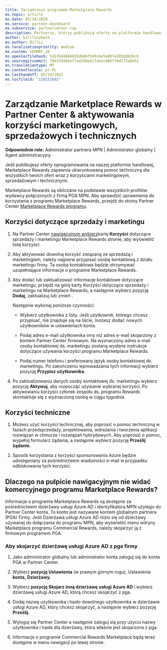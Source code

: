 ```yaml
---
title: Zarządzanie programem Marketplace Rewards
ms.topic: article
ms.date: 05/18/2020
ms.service: partner-dashboard
ms.subservice: partnercenter-csp
description: Partnerzy, którzy publikują oferty na platformie handlowej, kwalifikują się do korzyści, które oferują pomoc techniczną w marketingu.
author: billlinzbach
ms.author: BillLi
ms.localizationpriority: medium
ms.custom: SEOMAY.20
ms.openlocfilehash: 51b7bd4846826db86f5d9c6e5e087e285dd026c0
ms.sourcegitcommit: 7063fdddee77ad2d8e627ab3c806f76d173ab652
ms.translationtype: MT
ms.contentlocale: pl-PL
ms.lasthandoff: 05/19/2021
ms.locfileid: "110151682"
---
```

# <a name="manage-marketplace-rewards-in-partner-center--activate-marketing-sales-and-technical-benefits"></a>Zarządzanie Marketplace Rewards w Partner Center & aktywowania korzyści marketingowych, sprzedażowych i technicznych

**Odpowiednie role:** Administrator partnera MPN | Administrator globalny | Agent administracyjny

Jeśli publikujesz oferty oprogramowania na naszej platformie handlowej, Marketplace Rewards zapewnia ukierunkowaną pomoc techniczną dla wszystkich twoich ofert wraz z korzyściami marketingowym, sprzedażowym i technicznymi.

Marketplace Rewards są obliczane na podstawie wszystkich profilów wydawcy połączonych z firmą PGA MPN. Aby sprawdzić uprawnienia do korzystania z programu Marketplace Rewards, przejdź do strony Partner Center [Marketplace Rewards programu](https://partner.microsoft.com/dashboard/mpn/program/commercialmarketplace).

## <a name="sales-and-marketing-benefits"></a>Korzyści dotyczące sprzedaży i marketingu

1. Na Partner Center [nawigacyjnym wybierz](https://partner.microsoft.com/dashboard)kartę **Korzyści** dotyczące sprzedaży i marketingu Marketplace Rewards stronie, aby wyświetlić listę korzyści. 

2. Aby aktywować dowolną korzyść związaną ze sprzedażą i marketingiem, należy najpierw przypisać osobę kontaktową z działu marketingu firmy. Ta osoba kontaktowa będzie otrzymywać uzupełniające informacje o programie Marketplace Rewards.

3. Aby dodać lub zaktualizować informacje kontaktowe dotyczące marketingu, przejdź na górę karty Korzyści dotyczące sprzedaży i marketingu na Marketplace Rewards, a następnie wybierz pozycję **Dodaj,** zaktualizuj lub zmień . 

   Następnie wykonaj poniższe czynności:

   - Wybierz użytkownika z listy. Jeśli użytkownik, którego chcesz przypisać, nie znajduje się na liście, możesz dodać nowych użytkowników w ustawieniach konta.

   - Podaj adres e-mail użytkownika inny niż adres e-mail skojarzony z kontem Partner Center firmowym. Na wyznaczony adres e-mail osoby kontaktowej ds. marketingu zostaną wysłane instrukcje dotyczące używania korzyści programu Marketplace Rewards.

   - Podaj numer telefonu i preferowany język osoby kontaktowej ds. marketingu. Po zakończeniu wprowadzania tych informacji wybierz pozycję **Przypisz użytkownika**.

4. Po zaktualizowaniu danych osoby kontaktowej ds. marketingu wybierz pozycję **Aktywuj**, aby rozpocząć używanie wybranej korzyści. Po aktywowaniu korzyści członek zespołu ds. programu Rewards skontaktuje się z wyznaczoną osobą w ciągu tygodnia.

## <a name="technical-benefits"></a>Korzyści techniczne

1. Możesz użyć korzyści technicznej, aby poprosić o pomoc techniczną w fazach przedsprzedaży, projektowania, wdrażania i tworzenia aplikacji rozwiązań w chmurze i rozwiązań hybrydowych. Aby poprosić o pomoc, wypełnij formularz żądania, a następnie wybierz pozycję **Prześlij żądanie.**

2. Sposób korzystania z korzyści sponsorowania Azure będzie udostępniany za pośrednictwem wiadomości e-mail w przypadku odblokowania tych korzyści.

## <a name="why-cant-i-see-the-commercial-marketplace-rewards-program-on-my-dashboard"></a>Dlaczego na pulpicie nawigacyjnym nie widać komercyjnego programu Marketplace Rewards?

Informacje o programie Marketplace Rewards są dostępne za pośrednictwem dzierżawy usługi Azure AD i identyfikatora MPN użytego do Partner Center konta. To konto jest nazywane kontem globalnym partnera (PGA) Firmy. Jeśli Dzierżawa usługi Azure AD różni się od dzierżawy używanej do dołączania do programu MPN, aby wyświetlić menu witryny Marketplace programu Commercial Rewards, należy skojarzyć ją z firmowym programem PGA.

### <a name="to-associate-an-azure-ad-tenant-with-the-pga-of-your-company"></a>Aby skojarzyć dzierżawę usługi Azure AD z pga firmy

1. Jako administrator globalny lub administrator konta zaloguj się do konta PGA w Partner Center.

2. Wybierz **pozycję Ustawienia** (w prawym górnym rogu), Ustawienia **konta,** **Dzierżawy.** 

3. Wybierz **pozycję Skojarz inną dzierżawę usługi Azure AD** i wybierz dzierżawę usługi Azure AD, którą chcesz skojarzyć z pga.

4. Dodaj nazwę użytkownika i hasło dowolnego użytkownika w dzierżawie usługi Azure AD, który chcesz skojarzyć, a następnie wybierz pozycję **Prześlij.**

5. Wyloguj się Partner Center a następnie zaloguj się przy użyciu nazwy użytkownika i hasła dla dzierżawy, która właśnie jest skojarzona z pga.

6. Informacje o programie Commercial Rewards Marketplace będą teraz dostępne w menu nawigacji po lewej stronie.

